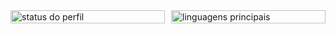 <div style="display: flex; justify-content: center;">
  <div style="width: 300px; margin-right: 10px;">
    <a href="#">
      <img src="https://github-readme-stats.vercel.app/api?username=RickyM7&locale=pt-br&theme=transparent&hide=stars&show_icons=true&rank_icon=github" style="width: 100%;" alt="status do perfil"/>
    </a>
  </div>
  <div style="width: 300px;">
    <a href="#">
      <img src="https://github-readme-stats.vercel.app/api/top-langs?username=RickyM7&layout=compact&locale=pt-br&theme=transparent" style="width: 100%;" alt="linguagens principais"/>
    </a>
  </div>
</div>
